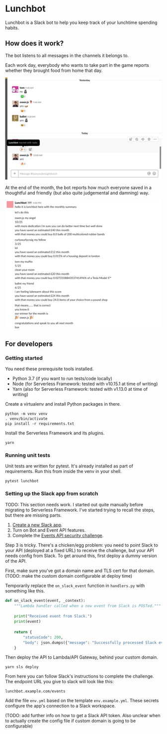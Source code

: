 # Lunchbot

Lunchbot is a Slack bot to help you keep track of your lunchtime spending habits.
 
## How does it work?
 
The bot listens to all messages in the channels it belongs to.

Each work day, everybody who wants to take part in the game reports whether they brought food from home that day.

![Screenshot of Lunchbot reacting to yes/no messages](docs/example_reaction.png)

At the end of the month, the bot reports how much everyone saved in a thoughtful and friendly (but also quite judgemental and damning) way.

![Screenshot of Lunchbot's monthly report](docs/example_report.png)

## For developers

### Getting started

You need these prerequisite tools installed.

* Python 3.7 (if you want to run tests/code locally)
* Node (for Serverless Framework: tested with v10.15.1 at time of writing)
* Yarn (also for Serverless Framework: tested with v1.13.0 at time of writing)

Create a virtualenv and install Python packages in there.

```
python -m venv venv
. venv/bin/activate
pip install -r requirements.txt
```

Install the Serverless Framework and its plugins.

```
yarn
```

### Running unit tests

Unit tests are written for pytest. It's already installed as part of requirements. Run this from inside the venv in your shell.

```
pytest lunchbot
```

### Setting up the Slack app from scratch

TODO: This section needs work. I started out quite manually before migrating to Serverless Framework. I've started trying to recall the steps, but there are missing parts.

1. [Create a new Slack app](https://api.slack.com/apps).
2. Turn on Bot and Event API features.
3. Complete the [Events API security challenge](https://api.slack.com/events-api#begin).

Step 3 is tricky. There's a chicken/egg problem: you need to point Slack to your API (deployed at a fixed URL) to receive the challenge, but your API needs config from Slack. To get around this, first deploy a dummy version of the API.

First, make sure you've got a domain name and TLS cert for that domain. (TODO: make the custom domain configurable at deploy time)

Temporarily replace the `on_slack_event` function in `handlers.py` with something like this.


```python
def on_slack_event(event, _context):
    """Lambda handler called when a new event from Slack is POSTed."""

    print("Received event from Slack.")
    print(event)

    return {
        "statusCode": 200,
        "body": json.dumps({"message": "Successfully processed Slack event."}),
    }
```

Then deploy the API to Lambda/API Gateway, behind your custom domain.

```
yarn sls deploy
```

From here you can follow Slack's instructions to complete the challenge. The endpoint URL you give to slack will look like this:

```
lunchbot.example.com/events
```

Add the file `env.yml` based on the template `env.example.yml`. These secrets configure the app's connection to a Slack workspace.

(TODO: add further info on how to get a Slack API token. Also unclear when to actually create the config file if custom domain is going to be configurable)
